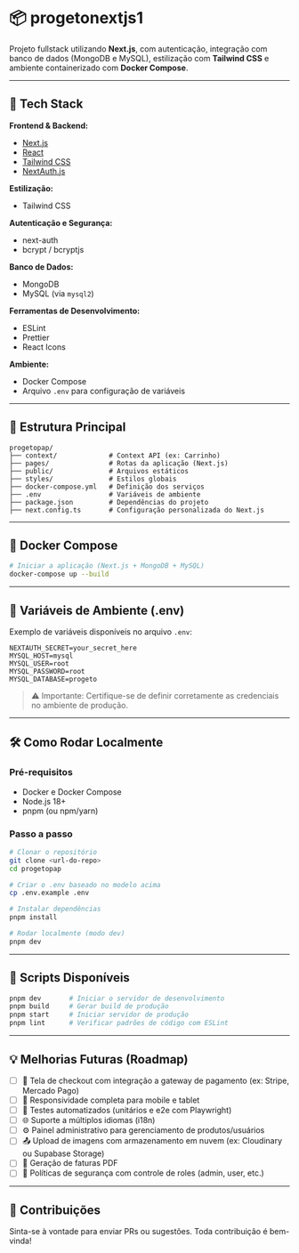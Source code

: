 
# 📦 progetonextjs1

Projeto fullstack utilizando **Next.js**, com autenticação, integração com banco de dados (MongoDB e MySQL), estilização com **Tailwind CSS** e ambiente containerizado com **Docker Compose**.

---

## 🚀 Tech Stack

**Frontend & Backend:**
- [Next.js](https://nextjs.org/)
- [React](https://reactjs.org/)
- [Tailwind CSS](https://tailwindcss.com/)
- [NextAuth.js](https://next-auth.js.org/)

**Estilização:**
- Tailwind CSS

**Autenticação e Segurança:**
- next-auth
- bcrypt / bcryptjs

**Banco de Dados:**
- MongoDB
- MySQL (via `mysql2`)

**Ferramentas de Desenvolvimento:**
- ESLint
- Prettier
- React Icons

**Ambiente:**
- Docker Compose
- Arquivo `.env` para configuração de variáveis

---

## 📂 Estrutura Principal

```
progetopap/
├── context/             # Context API (ex: Carrinho)
├── pages/               # Rotas da aplicação (Next.js)
├── public/              # Arquivos estáticos
├── styles/              # Estilos globais
├── docker-compose.yml   # Definição dos serviços
├── .env                 # Variáveis de ambiente
├── package.json         # Dependências do projeto
├── next.config.ts       # Configuração personalizada do Next.js
```

---

## 🐳 Docker Compose
```bash
# Iniciar a aplicação (Next.js + MongoDB + MySQL)
docker-compose up --build
```

---

## 🔐 Variáveis de Ambiente (.env)

Exemplo de variáveis disponíveis no arquivo `.env`:

```env
NEXTAUTH_SECRET=your_secret_here
MYSQL_HOST=mysql
MYSQL_USER=root
MYSQL_PASSWORD=root
MYSQL_DATABASE=progeto
```

> ⚠️ Importante: Certifique-se de definir corretamente as credenciais no ambiente de produção.

---

## 🛠️ Como Rodar Localmente

### Pré-requisitos

- Docker e Docker Compose
- Node.js 18+
- pnpm (ou npm/yarn)

### Passo a passo

```bash
# Clonar o repositório
git clone <url-do-repo>
cd progetopap

# Criar o .env baseado no modelo acima
cp .env.example .env

# Instalar dependências
pnpm install

# Rodar localmente (modo dev)
pnpm dev
```

---

## 📜 Scripts Disponíveis

```bash
pnpm dev       # Iniciar o servidor de desenvolvimento
pnpm build     # Gerar build de produção
pnpm start     # Iniciar servidor de produção
pnpm lint      # Verificar padrões de código com ESLint
```

---

## 💡 Melhorias Futuras (Roadmap)

- [ ] 🛒 Tela de checkout com integração a gateway de pagamento (ex: Stripe, Mercado Pago)
- [ ] 📱 Responsividade completa para mobile e tablet
- [ ] 🧪 Testes automatizados (unitários e e2e com Playwright)
- [ ] 🌐 Suporte a múltiplos idiomas (i18n)
- [ ] ⚙️ Painel administrativo para gerenciamento de produtos/usuários
- [ ] 📤 Upload de imagens com armazenamento em nuvem (ex: Cloudinary ou Supabase Storage)
- [ ] 🧾 Geração de faturas PDF
- [ ] 🔐 Políticas de segurança com controle de roles (admin, user, etc.)

---

## 🤝 Contribuições

Sinta-se à vontade para enviar PRs ou sugestões. Toda contribuição é bem-vinda!
